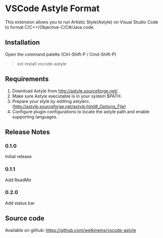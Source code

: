 # VSCode Astyle Format

This extension allows you to run Artistic Style(Astyle) on Visual Studio Code to format C/C++/Objective-C/C#/Java code.

## Installation

Open the command palette (Ctrl-Shift-P / Cmd-Shift-P)

> ext install vscode-astyle

## Requirements

1. Download Astyle from http://astyle.sourceforge.net/.
1. Make sure Astyle executable is in your system $PATH.
1. Prepare your style by editting astylerc. (http://astyle.sourceforge.net/astyle.html#_Options_File)
1. Configure plugin configurations to locate the astyle path and enable supporting languages.

## Release Notes

### 0.1.0

Initial release 

### 0.1.1

Add ReadMe

### 0.2.0

Add status bar

## Source code

Available on github: https://github.com/welkineins/vscode-astyle
